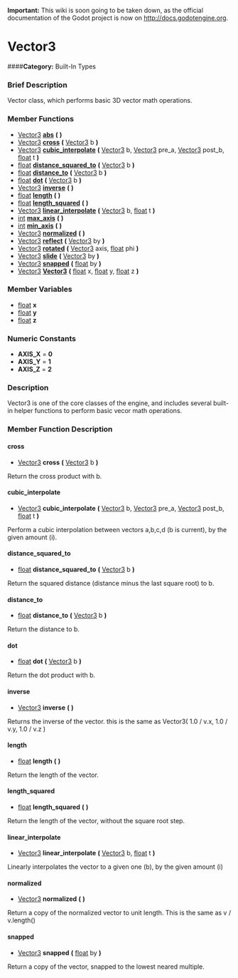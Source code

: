 **Important:** This wiki is soon going to be taken down, as the official documentation of the Godot project is now on http://docs.godotengine.org.

#  Vector3  
####**Category:** Built-In Types

###  Brief Description  
Vector class, which performs basic 3D vector math operations.

###  Member Functions 
  * [Vector3](class_vector3)  **[abs](#abs)**  **(** **)**
  * [Vector3](class_vector3)  **[cross](#cross)**  **(** [Vector3](class_vector3) b  **)**
  * [Vector3](class_vector3)  **[cubic&#95;interpolate](#cubic_interpolate)**  **(** [Vector3](class_vector3) b, [Vector3](class_vector3) pre_a, [Vector3](class_vector3) post_b, [float](class_float) t  **)**
  * [float](class_float)  **[distance&#95;squared&#95;to](#distance_squared_to)**  **(** [Vector3](class_vector3) b  **)**
  * [float](class_float)  **[distance&#95;to](#distance_to)**  **(** [Vector3](class_vector3) b  **)**
  * [float](class_float)  **[dot](#dot)**  **(** [Vector3](class_vector3) b  **)**
  * [Vector3](class_vector3)  **[inverse](#inverse)**  **(** **)**
  * [float](class_float)  **[length](#length)**  **(** **)**
  * [float](class_float)  **[length&#95;squared](#length_squared)**  **(** **)**
  * [Vector3](class_vector3)  **[linear&#95;interpolate](#linear_interpolate)**  **(** [Vector3](class_vector3) b, [float](class_float) t  **)**
  * [int](class_int)  **[max&#95;axis](#max_axis)**  **(** **)**
  * [int](class_int)  **[min&#95;axis](#min_axis)**  **(** **)**
  * [Vector3](class_vector3)  **[normalized](#normalized)**  **(** **)**
  * [Vector3](class_vector3)  **[reflect](#reflect)**  **(** [Vector3](class_vector3) by  **)**
  * [Vector3](class_vector3)  **[rotated](#rotated)**  **(** [Vector3](class_vector3) axis, [float](class_float) phi  **)**
  * [Vector3](class_vector3)  **[slide](#slide)**  **(** [Vector3](class_vector3) by  **)**
  * [Vector3](class_vector3)  **[snapped](#snapped)**  **(** [float](class_float) by  **)**
  * [Vector3](class_vector3)  **[Vector3](#Vector3)**  **(** [float](class_float) x, [float](class_float) y, [float](class_float) z  **)**

###  Member Variables  
  * [float](class_float) **x**
  * [float](class_float) **y**
  * [float](class_float) **z**

###  Numeric Constants  
  * **AXIS_X** = **0**
  * **AXIS_Y** = **1**
  * **AXIS_Z** = **2**

###  Description  
Vector3 is one of the core classes of the engine, and includes several built-in helper functions to perform basic vecor math operations.

###  Member Function Description  

#### <a name="cross">cross</a>
  * [Vector3](class_vector3)  **cross**  **(** [Vector3](class_vector3) b  **)**

Return the cross product with b.

#### <a name="cubic_interpolate">cubic_interpolate</a>
  * [Vector3](class_vector3)  **cubic&#95;interpolate**  **(** [Vector3](class_vector3) b, [Vector3](class_vector3) pre_a, [Vector3](class_vector3) post_b, [float](class_float) t  **)**

Perform a cubic interpolation between vectors a,b,c,d (b is current), by the given amount (i).

#### <a name="distance_squared_to">distance_squared_to</a>
  * [float](class_float)  **distance&#95;squared&#95;to**  **(** [Vector3](class_vector3) b  **)**

Return the squared distance (distance minus the last square root) to b.

#### <a name="distance_to">distance_to</a>
  * [float](class_float)  **distance&#95;to**  **(** [Vector3](class_vector3) b  **)**

Return the distance to b.

#### <a name="dot">dot</a>
  * [float](class_float)  **dot**  **(** [Vector3](class_vector3) b  **)**

Return the dot product with b.

#### <a name="inverse">inverse</a>
  * [Vector3](class_vector3)  **inverse**  **(** **)**

Returns the inverse of the vector. this is the same as Vector3( 1.0 / v.x, 1.0 / v.y, 1.0 / v.z )

#### <a name="length">length</a>
  * [float](class_float)  **length**  **(** **)**

Return the length of the vector.

#### <a name="length_squared">length_squared</a>
  * [float](class_float)  **length&#95;squared**  **(** **)**

Return the length of the vector, without the square root step.

#### <a name="linear_interpolate">linear_interpolate</a>
  * [Vector3](class_vector3)  **linear&#95;interpolate**  **(** [Vector3](class_vector3) b, [float](class_float) t  **)**

Linearly interpolates the vector to a given one (b), by the given amount (i)

#### <a name="normalized">normalized</a>
  * [Vector3](class_vector3)  **normalized**  **(** **)**

Return a copy of the normalized vector to unit length. This is the same as v / v.length()

#### <a name="snapped">snapped</a>
  * [Vector3](class_vector3)  **snapped**  **(** [float](class_float) by  **)**

Return a copy of the vector, snapped to the lowest neared multiple.
